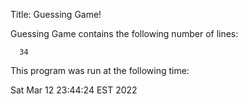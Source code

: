 Title: Guessing Game!

Guessing Game contains the following number of lines:

      34

This program was run at the following time:

Sat Mar 12 23:44:24 EST 2022


